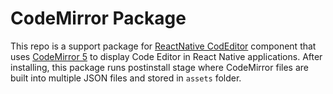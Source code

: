 # CodeMirror Package
This repo is a support package for [ReactNative CodEditor](https://github.com/burdiuz/react-native-codeditor) component that uses [CodeMirror 5](https://codemirror.net/) to display Code Editor in React Native applications. After installing, this package runs postinstall stage where CodeMirror files are built into multiple JSON files and stored in `assets` folder.